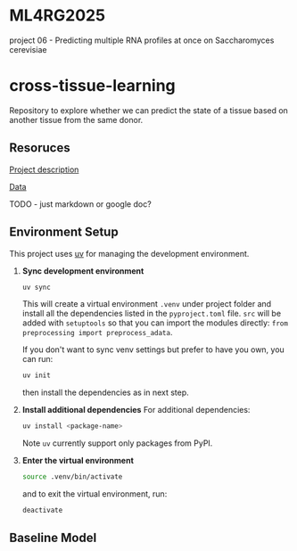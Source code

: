 # ML4RG2025
project 06 - Predicting multiple RNA profiles at once on Saccharomyces cerevisiae


# cross-tissue-learning
Repository to explore whether we can predict the state of a tissue based on another tissue from the same donor.

## Resoruces

[Project description](https://docs.google.com/document/d/1371zvQSwjMryL6-9ZU7JzNc-EwSsMsTFOqVXHBheF98/edit?tab=t.0)

[Data](https://drive.google.com/drive/u/0/folders/1IHKACrqhhqUHTQUjqecX9ttJ4w209gwN)

TODO - just markdown or google doc?

## Environment Setup
This project uses [uv](https://pypi.org/project/uv/) for managing the development environment.

1. **Sync development environment**

    ```sh
    uv sync
    ```
    This will create a virtual environment `.venv` under project folder and install all the dependencies listed in the `pyproject.toml` file. `src` will be added with `setuptools` so that you can import the modules directly: `from preprocessing import preprocess_adata`.

    If you don't want to sync venv settings but prefer to have you own, you can run:
    
    ```sh
    uv init
    ```

    then install the dependencies as in next step.

2. **Install additional dependencies**
    For additional dependencies:
    ```sh
    uv install <package-name>
    ```
    Note `uv` currently support only packages from PyPI.

3. **Enter the virtual environment**

    ```sh
    source .venv/bin/activate
    ```

    and to exit the virtual environment, run:

    ```sh
    deactivate
    ```

## Baseline Model